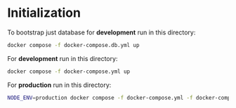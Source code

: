 # Initialization

To bootstrap just database for **development** run in this directory:

```bash
docker compose -f docker-compose.db.yml up
```

For **development** run in this directory:

```bash
docker compose -f docker-compose.yml up
```

For **production** run in this directory:

```bash
NODE_ENV=production docker compose -f docker-compose.yml -f docker-compose.prod.yml up
```
